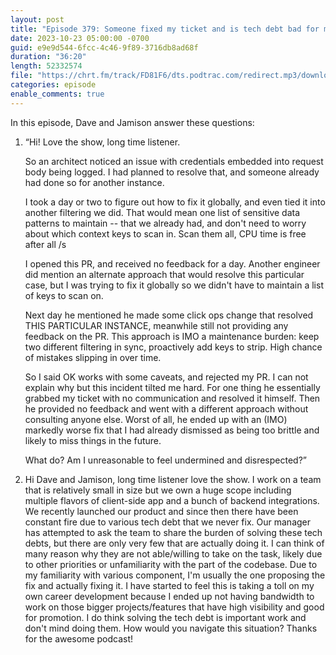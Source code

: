 ```yaml
---
layout: post
title: "Episode 379: Someone fixed my ticket and is tech debt bad for my career"
date: 2023-10-23 05:00:00 -0700
guid: e9e9d544-6fcc-4c46-9f89-3716db8ad68f
duration: "36:20"
length: 52332574
file: "https://chrt.fm/track/FD81F6/dts.podtrac.com/redirect.mp3/download.softskills.audio/sse-379.mp3"
categories: episode
enable_comments: true
---
```


In this episode, Dave and Jamison answer these questions:

1. “Hi! Love the show, long time listener.
   
   So an architect noticed an issue with credentials embedded into request body being logged. I had planned to resolve that, and someone already had done so for another instance.
   
   I took a day or two to figure out how to fix it globally, and even tied it into another filtering we did. That would mean one list of sensitive data patterns to maintain -- that we already had, and don't need to worry about which context keys to scan in. Scan them all, CPU time is free after all /s
   
   I opened this PR, and received no feedback for a day. Another engineer did mention an alternate approach that would resolve this particular case, but I was trying to fix it globally so we didn't have to maintain a list of keys to scan on.
   
   Next day he mentioned he made some click ops change that resolved THIS PARTICULAR INSTANCE, meanwhile still not providing any feedback on the PR. This approach is IMO a maintenance burden: keep two different filtering in sync, proactively add keys to strip. High chance of mistakes slipping in over time.
   
   So I said OK works with some caveats, and rejected my PR. I can not explain why but this incident tilted me hard. For one thing he essentially grabbed my ticket with no communication and resolved it himself. Then he provided no feedback and went with a different approach without consulting anyone else. Worst of all, he ended up with an (IMO) markedly worse fix that I had already dismissed as being too brittle and likely to miss things in the future.
   
   What do? Am I unreasonable to feel undermined and disrespected?”

2. Hi Dave and Jamison, long time listener love the show. I work on a team that is relatively small in size but we own a huge scope including multiple flavors of client-side app and a bunch of backend integrations. We recently launched our product and since then there have been constant fire due to various tech debt that we never fix. Our manager has attempted to ask the team to share the burden of solving these tech debts, but there are only very few that are actually doing it. I can think of many reason why they are not able/willing to take on the task, likely due to other priorities or unfamiliarity with the part of the codebase. Due to my familiarity with various component, I'm usually the one proposing the fix and actually fixing it. I have started to feel this is taking a toll on my own career development because I ended up not having bandwidth to work on those bigger projects/features that have high visibility and good for promotion. I do think solving the tech debt is important work and don't mind doing them. How would you navigate this situation? Thanks for the awesome podcast!
